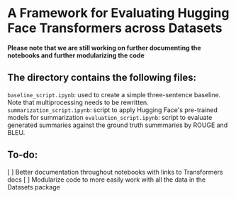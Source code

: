 # A Framework for Evaluating Hugging Face Transformers across Datasets
**Please note that we are still working on further documenting the notebooks and further modularizing the code**

## The directory contains the following files:
```baseline_script.ipynb```: used to create a simple three-sentence baseline. Note that multiprocessing needs to be rewritten.
```summarization_script.ipynb```: script to apply Hugging Face's pre-trained models for summarization
```evaluation_script.ipynb```: script to evaluate generated summaries against the ground truth summmaries by ROUGE and BLEU.

## To-do:
[ ] Better documentation throughout notebooks with links to Transformers docs
[ ] Modularize code to more easily work with all the data in the Datasets package
